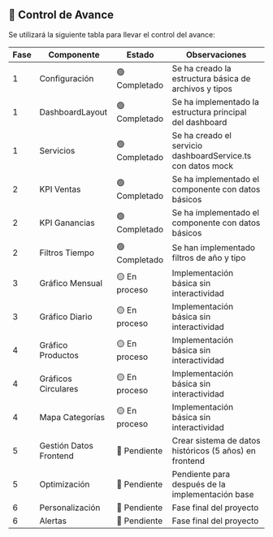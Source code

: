 ## 📝 Control de Avance

Se utilizará la siguiente tabla para llevar el control del avance:

| Fase | Componente | Estado | Observaciones |
|------|------------|--------|---------------|
| 1 | Configuración | 🟢 Completado | Se ha creado la estructura básica de archivos y tipos |
| 1 | DashboardLayout | 🟢 Completado | Se ha implementado la estructura principal del dashboard |
| 1 | Servicios | 🟢 Completado | Se ha creado el servicio dashboardService.ts con datos mock |
| 2 | KPI Ventas | 🟢 Completado | Se ha implementado el componente con datos básicos |
| 2 | KPI Ganancias | 🟢 Completado | Se ha implementado el componente con datos básicos |
| 2 | Filtros Tiempo | 🟢 Completado | Se han implementado filtros de año y tipo |
| 3 | Gráfico Mensual | 🟡 En proceso | Implementación básica sin interactividad |
| 3 | Gráfico Diario | 🟡 En proceso | Implementación básica sin interactividad |
| 4 | Gráfico Productos | 🟡 En proceso | Implementación básica sin interactividad |
| 4 | Gráficos Circulares | 🟡 En proceso | Implementación básica sin interactividad |
| 4 | Mapa Categorías | 🟡 En proceso | Implementación básica sin interactividad |
| 5 | Gestión Datos Frontend | 🔴 Pendiente | Crear sistema de datos históricos (5 años) en frontend |
| 5 | Optimización | 🔴 Pendiente | Pendiente para después de la implementación base |
| 6 | Personalización | 🔴 Pendiente | Fase final del proyecto |
| 6 | Alertas | 🔴 Pendiente | Fase final del proyecto |